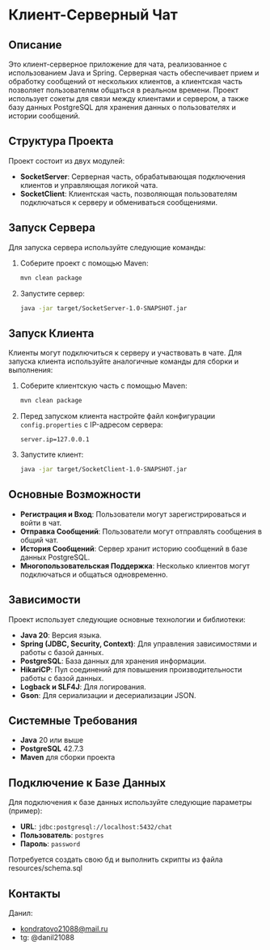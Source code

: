 # Клиент-Серверный Чат

## Описание
Это клиент-серверное приложение для чата, реализованное с использованием Java и Spring. Серверная часть обеспечивает прием и обработку сообщений от нескольких клиентов, а клиентская часть позволяет пользователям общаться в реальном времени. Проект использует сокеты для связи между клиентами и сервером, а также базу данных PostgreSQL для хранения данных о пользователях и истории сообщений.

## Структура Проекта
Проект состоит из двух модулей:
- **SocketServer**: Серверная часть, обрабатывающая подключения клиентов и управляющая логикой чата.
- **SocketClient**: Клиентская часть, позволяющая пользователям подключаться к серверу и обмениваться сообщениями.

## Запуск Сервера
Для запуска сервера используйте следующие команды:

1. Соберите проект с помощью Maven:
   ```bash
   mvn clean package
   ```

2. Запустите сервер:
   ```bash
   java -jar target/SocketServer-1.0-SNAPSHOT.jar
   ```

## Запуск Клиента
Клиенты могут подключиться к серверу и участвовать в чате. Для запуска клиента используйте аналогичные команды для сборки и выполнения:

1. Соберите клиентскую часть с помощью Maven:
   ```bash
   mvn clean package
   ```

2. Перед запуском клиента настройте файл конфигурации `config.properties` с IP-адресом сервера:
   ```properties
   server.ip=127.0.0.1
   ```

3. Запустите клиент:
   ```bash
   java -jar target/SocketClient-1.0-SNAPSHOT.jar
   ```

## Основные Возможности
- **Регистрация и Вход**: Пользователи могут зарегистрироваться и войти в чат.
- **Отправка Сообщений**: Пользователи могут отправлять сообщения в общий чат.
- **История Сообщений**: Сервер хранит историю сообщений в базе данных PostgreSQL.
- **Многопользовательская Поддержка**: Несколько клиентов могут подключаться и общаться одновременно.

## Зависимости
Проект использует следующие основные технологии и библиотеки:
- **Java 20**: Версия языка.
- **Spring (JDBC, Security, Context)**: Для управления зависимостями и работы с базой данных.
- **PostgreSQL**: База данных для хранения информации.
- **HikariCP**: Пул соединений для повышения производительности работы с базой данных.
- **Logback и SLF4J**: Для логирования.
- **Gson**: Для сериализации и десериализации JSON.

## Системные Требования
- **Java** 20 или выше
- **PostgreSQL** 42.7.3
- **Maven** для сборки проекта

## Подключение к Базе Данных
Для подключения к базе данных используйте следующие параметры (пример):
- **URL**: `jdbc:postgresql://localhost:5432/chat`
- **Пользователь**: `postgres`
- **Пароль**: `password`

Потребуется создать свою бд и выполнить скрипты из файла resources/schema.sql

## Контакты
Данил:
- kondratovo21088@mail.ru
- tg: @danil21088

